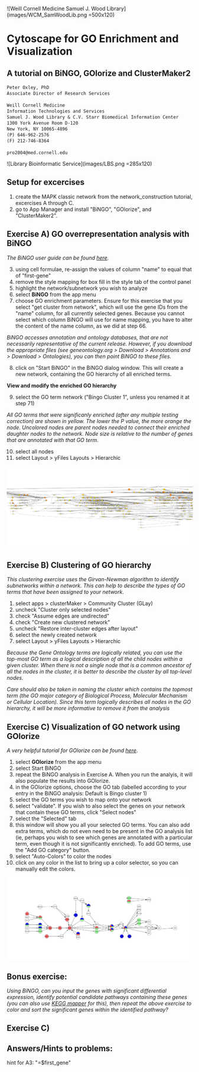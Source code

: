 ![Weill Cornell Medicine Samuel J. Wood Library](images/WCM_SamWoodLib.png =500x120)


# Cytoscape for GO Enrichment and Visualization
## A tutorial on BiNGO, GOlorize and ClusterMaker2


```
Peter Oxley, PhD
Associate Director of Research Services

Weill Cornell Medicine
Information Technologies and Services
Samuel J. Wood Library & C.V. Starr Biomedical Information Center
1300 York Avenue Room D-120
New York, NY 10065-4896
(P) 646-962-2576
(F) 212-746-8364
 
pro2004@med.cornell.edu
```

![Library Bioinformatic Service](images/LBS.png =285x120)
## Setup for excercises
1) create the MAPK classic network from the network_construction tutorial, excercises A through C.
2) go to App Manager and install "BiNGO", "GOlorize", and "ClusterMaker2".

## Exercise A) GO overrepresentation analysis with BiNGO
_The BiNGO user guide can be found [here](https://www.psb.ugent.be/cbd/papers/BiNGO/User_Guide.html)._

3) using cell formulae, re-assign the values of column "name" to equal that of "first-gene"
4) remove the style mapping for box fill in the style tab of the control panel
5) highlight the network/subnetwork you wish to analyze
6) select __BiNGO__ from the app menu
7) choose GO enrichment parameters. Ensure for this exercise that you select "get cluster from network", which will use the gene IDs from the "name" column, for all currently selected genes. Because you cannot select which column BiNGO will use for name mapping, you have to alter the content of the name column, as we did at step 66.

_BiNGO accesses annotation and ontology databases, that are not necessarily representative of the current release. However, if you download the appropriate files (see geneontology.org > Download > Annotations    and > Download > Ontologies), you can then point BiNGO to these files._

8) click on "Start BiNGO" in the BiNGO dialog window. This will create a new network, containing the GO hierarchy of all enriched terms. 

__View and modify the enriched GO hierarchy__

9) select the GO term network ("Bingo Cluster 1", unless you renamed it at step 71)

_All GO terms that were significanly enriched (after any multiple testing correction) are shown in yellow. The lower the P value, the more orange the node. Uncolored nodes are parent nodes needed to connect their enriched daughter nodes to the network. Node size is relative to the number of genes that are annotated with that GO term._

10) select all nodes 
11) select Layout > yFiles Layouts > Hierarchic
 
![hopefully, this is what you now see](images/exerciseH2.png)
 
## Exercise B) Clustering of GO hierarchy

_This clustering exercise uses the Girvan-Newman algorithm to identify subnetworks within a network. This can help to describe the types of GO terms that have been assigned to your network._

1) select apps > clusterMaker > Community Cluster (GLay)
2) uncheck "Cluster only selected nodes"
3) check "Assume edges are undirected"
4) check "Create new clustered network"
5) uncheck "Restore inter-cluster edges after layout"
6) select the newly created network
7) select Layout > yFiles Layouts > Hierarchic

_Because the Gene Ontology terms are logically related, you can use the top-most GO term as a logical description of all the child nodes within a given cluster. When there is not a single node that is a common ancestor of all the nodes in the cluster, it is better to describe the cluster by all top-level nodes._ 

_Care should also be taken in naming the cluster which contains the topmost term (the GO major category of Biological Process, Molecular Mechanism or Cellular Location). Since this term logically describes all nodes in the GO hierarchy, it will be more informative to remove it from the analysis_

## Exercise C) Visualization of GO network using GOlorize
_A very helpful tutorial for GOlorize can be found [here](https://github.com/schwikowskilab/GOlorize/wiki)_. 
1) select __GOlorize__ from the app menu
2) select Start BiNGO
3) repeat the BiNGO analysis in Exercise A. When you run the analyis, it will also populate the results into GOlorize.
4) in the GOlorize options, choose the GO tab (labelled according to your entry in the BiNGO analysis: Default is Bingo cluster 1)
5) select the GO terms you wish to map onto your network
6) select "validate". If you wish to also select the genes on your network that contain these GO terms, click "Select nodes"
7) select the "Selected" tab
8) this window will show you all your selected GO terms. You can also add extra terms, which do not even need to be present in the GO analysis list (ie, perhaps you wish to see which genes are annotated with a particular term, even though it is not significantly enriched). To add GO terms, use the "Add GO category" button.
9) select "Auto-Colors" to color the nodes
10) click on any color in the list to bring up a color selector, so you can manually edit the colors.

![hopefully, this is what you now see](images/exercise_H1.png)





## Bonus exercise:
_Using BiNGO, can you input the genes with significant differential expression, identify potential candidate pathways containing these genes (you can also use [KEGG mapper](http://www.kegg.jp/kegg/tool/map_pathway1.html) for this), then repeat the above exercise to color and sort the significant genes within the identified pathway?_ 

## Exercise C)  

 ## Answers/Hints to problems:
 hint for A3: "=$first_gene"
